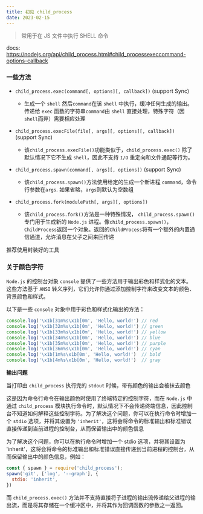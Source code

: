 ```yaml
---
title: 初见 child_process
date: 2023-02-15
---
```


> 常用于在 JS 文件中执行 SHELL 命令

docs: https://nodejs.org/api/child_process.html#child_processexeccommand-options-callback

### 一些方法

* `child_process.exec(command[, options][, callback])` (support Sync)
  * 生成一个 `shell` 然后`command`在该 `shell` 中执行，缓冲任何生成的输出。传递给 `exec` 函数的字符串`command`由 `shell` 直接处理，特殊字符（因 `shell`而异）需要相应处理
 
* `child_process.execFile(file[, args][, options][, callback])` (support Sync)
  * 该`child_process.execFile()`功能类似于，`child_process.exec()` 除了默认情况下它不生成 `shell`，因此不支持 `I/O` 重定向和文件通配等行为。

* `child_process.spawn(command[, args][, options])` (support Sync)
  * 该`child_process.spawn()`方法使用给定的生成一个新进程 `command`，命令行参数在`args`. 如果省略，`args`则默认为空数组

* `child_process.fork(modulePath[, args][, options])`
  * 该`child_process.fork()`方法是一种特殊情况， `child_process.spawn()`专门用于生成新的 `Node.js` 进程。像`child_process.spawn()`，`ChildProcess`返回一个对象。返回的`ChildProcess`将有一个额外的内置通信通道，允许消息在父子之间来回传递

推荐使用封装好的工具 <GitHubLink repo="sindresorhus/execa" />

### 关于颜色字符

`Node.js` 的控制台对象 `console` 提供了一些方法用于输出彩色和样式化的文本。这些方法基于 `ANSI` 转义序列，它们允许你通过添加控制字符来改变文本的颜色、背景颜色和样式。

以下是一些 `console` 对象中用于彩色和样式化输出的方法：

```js
console.log('\x1b[31m%s\x1b[0m', 'Hello, world!') // red
console.log('\x1b[32m%s\x1b[0m', 'Hello, world!') // green
console.log('\x1b[33m%s\x1b[0m', 'Hello, world!') // yellow
console.log('\x1b[34m%s\x1b[0m', 'Hello, world!') // blue
console.log('\x1b[35m%s\x1b[0m', 'Hello, world!') // purple
console.log('\x1b[36m%s\x1b[0m', 'Hello, world!') // cyan
console.log('\x1b[1m%s\x1b[0m', 'Hello, world!')  // bold
console.log('\x1b[4m%s\x1b[0m', 'Hello, world!')  // gray
```

**输出问题**

当打印由 `child_process` 执行完的 `stdout` 时候，带有颜色的输出会被抹去颜色

这是因为命令行命令在输出颜色时使用了终端特定的控制字符，而在 `Node.js` 中通过 `child_process` 模块执行命令时，默认情况下不会传递终端信息，因此控制台不知道如何解释这些控制字符。为了解决这个问题，你可以在执行命令时增加一个 `stdio` 选项，并将其设置为 `'inherit'`，这将会将命令的标准输出和标准错误直接传递到当前进程的控制台，从而保留输出中的颜色信息

为了解决这个问题，你可以在执行命令时增加一个 stdio 选项，并将其设置为 'inherit'，这将会将命令的标准输出和标准错误直接传递到当前进程的控制台，从而保留输出中的颜色信息，例如：

```js
const { spawn } = require('child_process');
spawn('git', ['log', '--graph'], {
  stdio: 'inherit',
})
```

而 `child_process.exec()` 方法并不支持直接将子进程的输出流传递给父进程的输出流，而是将其存储在一个缓冲区中，并将其作为回调函数的参数之一返回。